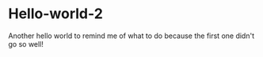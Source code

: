 # Hello-world-2
Another hello world to remind me of what to do because the first one didn't go so well!
